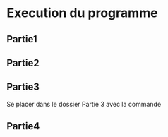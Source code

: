 # Execution du programme

## Partie1



## Partie2



## Partie3

Se placer dans le dossier Partie 3 avec la commande



## Partie4


